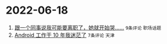 # 2022-06-18

1. [跟一个同事说我可能要离职了，她就开始哭……](https://www.v2ex.com/t/860441) `9条评论` `职场话题`
1. [Android 工作干 10 年我迷茫了](https://www.v2ex.com/t/860443) `7条评论` `天津`
